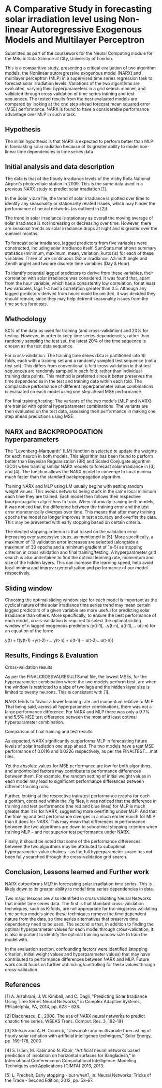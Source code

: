 # A Comparative Study in forecasting solar irradiation level using Non-linear Autoregressive Exogenous Models and Multilayer Perceptron

Submitted as part of the coursework for the Neural Computing module for the MSc in Data Science at City, University of London.

This is a comparitive study, presenting a critical evaluation of two algorithm models, the Nonlinear autoregressive exogenous model (NARX) and multilayer perceptron (MLP) in a supervised time series regression task to forecast solar irradiation levels. Variations of the two algorithms are evaluated, varying their hyperparameters in a grid search manner, and validated through cross validation of time series training and test sequences. The tested results from the best evaluated models are compared by looking at the one step ahead forecast mean squared error (MSE) performance. NARX is found to have a considerable performance advantage over MLP in such a task.

## Hypothesis
The initial hypothesis is that NARX is expected to perform better than MLP in forecasting solar radiation because of its greater ability to model non-linear time dependencies in time series data

## Initial analysis and data description
The data is that of the hourly irradiance levels of the Vichy Rolla National Airport’s photovoltaic station in 2009. This is the same data used in a previous NARX study to predict solar irradiation [1].

In the Solar_viz.m file, the trend of solar irradiance is plotted over time to identify any seasonality or stationarity related issues, which may hinder the performance of neural networks (as outlined in [2]).

The trend in solar irradiance is stationary as overall the moving average of solar irradiance is not increasing or decreasing over time. However, there are seasonal trends as solar irradiance drops at night and is greater over the summer months.

To forecast solar irradiance, lagged predictors from five variables were constructed, including solar irradiance itself. SumStats.mat shows summary statistics (minimum, maximum, mean, variation, kurtosis) for each of these variables. Three of are continuous (Solar irradiance, Azimuth angle and Zenith angle) and two are discrete time variables (Day & Hour).

To identify potential lagged predictors to derive from these variables, their correlation with solar irradiance was considered. It was found that, apart from the hour variable, which has a consistently low correlation, for at least two variables, lags 1-4 had a correlation greater than 0.5. Although any lagged predictors derived from hours could be omitted, it was decided they should remain, since they may help detrend seasonality issues from the time series forecasts.

## Methodology
80% of the data os used for training (and cross-validation) and 20% for testing. However, in order to keep time series dependencies, rather than randomly sampling the test set, the latest 20% of the time sequence is chosen as the test data sequence.

For cross-validation: The training time series data is partitioned into 10 folds, each with a training set and a randomly sampled test sequence (not a test set). This differs from conventional k-fold cross validation in that test sequences are randomly sampled in each fold; rather than individual training data points. This method is preferred since it better preserves the time dependencies in the test and training data within each fold. The comparative performance of different hyperparameter value combinations is evaluated on each model using one step ahead MSE performance.

For final training/testing: The variants of the two models (MLP and NARX) are trained with optimal hyperparameter combinations. The variants are then evaluated on the test data, assessing their performance in making one step ahead predictions using MSE.

## NARX and BACKPROPOGATION hyperparameters
The “Levenberg-Marquardt” (LM) function is selected to update the weights for each neuron in both models. This algorithm has been found to perform better than Bayesian Regularization (BR) and Scaled Conjugate algorithm (SCG) when training similar NARX models to forecast solar irradiance in [3] and [4]. The function allows the NARX model to converge to local minima much faster than the standard backpropagation algorithm.

Training NARX and MLP using LM usually begins with setting random weight values. This avoids networks being stuck in the same local minimum each time they are trained. Each model then follows their respective backpropagation algorithms to train. When informally training both models, it was noticed that the difference between the training error and the test error monotonically diverges over time. This means that after many training epochs the model no longer improves in test accuracy and overfits the data. This may be prevented with early stopping based on certain criteria.

The elected stopping criterion is that based on the validation error increasing over successive steps, as mentioned in [5]. More specifically, a maximum of 10 validation error increases are selected (alongside a maximum of 30 epochs and a minimum gradient of 1e-5) as stopping criterion in cross validation and final training/testing. A hyperparameter grid search is also undertaken to find the optimal learning rate, momentum and size of the hidden layers. This can increase the learning speed, help avoid local minima and improve generalization and performance of our model respectively.

## Sliding window
Choosing the optimal sliding window size for each model is important as the cyclical nature of the solar irradiance time series trend may mean certain lagged predictors of a given variable are more useful for predicting solar irradiance than others. More specifically, to ensure the best performance of each model, cross-validation is required to select the optimal sliding window of n lagged exogenous predictors (y(t-1),...y(t-n), u(t-1),... u(t-n) for an equation of the form:

y(t) = f(y(t-1) +y(t-2)+... y(t-n) + u(t-1) + u(t-2)...u(t-n))


## Results, Findings & Evaluation
Cross-validation results

As per the FINALCROSSVALRESULTS.mat file, the lowest MSEs, for the hyperparameter combination where the two models perform best, are when the window is restricted to a size of two lags and the hidden layer size is limited to twenty neurons. This is consistent with [1].

NARX tends to favour a lower learning rate and momentum relative to MLP. That being said, across all hyperparameter combinations, there was not a large performance difference. For NARX and MLP there was only a 9.7% and 5.5% MSE test difference between the most and least optimal hyperparameter combination.


Comparison of final training and test results

As expected, NARX significantly outperforms MLP in forecasting future levels of solar irradiation one step ahead. The two models have a test MSE performance of 0.0116 and 0.0226 respectively, as per the FINALTEST....mat files.

Yet the absolute values for MSE performance are low for both algorithms, and uncontrolled factors may contribute to performance differences between them. For example, the random setting of initial weight values in each model may lead to significant performance differences between different training runs.

Further, looking at the respective train/test performance graphs for each algorithm, contained within the .fig files, it was noticed that the difference in training and test performance (the red and blue lines) for MLP is much greater than it is for NARX, suggesting more overfitting under MLP. And that the training and test performance diverges in a much earlier epoch for MLP than it does for NARX. This may mean that differences in performance between the two algorithms are down to suboptimal stopping criterion when training MLP – and not superior test performance under NARX.

Finally, it should be noted that some of the performance differences between the two algorithms may be attributed to suboptimal hyperparameter value choices – as the full hyperparameter space has not been fully searched through the cross-validation grid search.

## Conclusion, Lessons learned and Further work
NARX outperforms MLP in forecasting solar irradiation time series. This is likely down to its greater ability to model time series dependencies in data.

Two major lessons are also identified in cross validating Neural Networks that model time series data. The first is that standard cross-validation techniques, such as K-folds, are not appropriate for training/cross validating time series models since these techniques remove the time dependent nature from the data, so time series alternatives that preserve time dependency need to be used. The second is that, in addition to finding the optimal hyperparameter values for each model through cross-validation, it is also important to identify the optimal training window size to train the model with.

In the evaluation section, confounding factors were identified (stopping criterion, initial weight values and hyperparameter values) that may have contributed to performance differences between NARX and MLP. Future work could focus on further optimizing/controlling for these values through cross-validation.


## References
[1] A. Alzahrani, J. W. Kimball, and C. Dagli, "Predicting Solar Irradiance Using Time Series Neural Networks," in Complex Adaptive Systems, Philadelphia, PA, 2014, pp. 623 – 628.

[2] Diaconescu, E., 2008. The use of NARX neural networks to predict chaotic time series. WSEAS Trans. Comput. Res. 3, 182–191

[3] Sfetsos and A. H. Coonick, "Univariate and multivariate forecasting of hourly solar radiation with artificial intelligence techniques," Solar Energy, pp. 169-178, 2000.

[4] S. Islam, M. Kabir and N. Kabir, "Artificial neural networks based prediction of insolation on horizontal surfaces for Bangladesh," in International Conference on Computational Intelligence: Modeling Techniques and Applications (CIMTA) 2013, 2013.

[5] L. Prechelt, Early stopping - but when?, in: Neural Networks: Tricks of the Trade - Second Edition, 2012, pp. 53–67.
